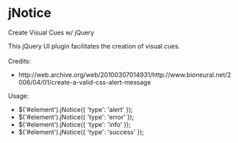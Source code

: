 jNotice
=======

Create Visual Cues w/ jQuery

This jQuery UI plugin facilitates the creation of visual cues.
<br><br>
Credits:
<br>
<ul>
<li>
http://web.archive.org/web/20100307014931/http://www.bioneural.net/2006/04/01/create-a-valid-css-alert-message
</li>
</ul>
Usage:
<ul>
<li>
$('#element').jNotice({ 'type': 'alert' });
</li>
<li>
$('#element').jNotice({ 'type': 'error' });
</li>
<li>
$('#element').jNotice({ 'type': 'info' });
<li>
$('#element').jNotice({ 'type': 'success' });
</li>
</ul>
